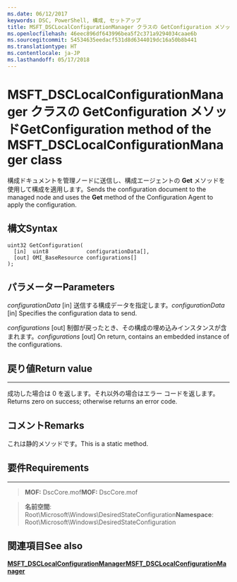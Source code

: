 ```yaml
---
ms.date: 06/12/2017
keywords: DSC, PowerShell, 構成, セットアップ
title: MSFT_DSCLocalConfigurationManager クラスの GetConfiguration メソッド
ms.openlocfilehash: 46eec896df643996bea5f2c371a9294034caae6b
ms.sourcegitcommit: 54534635eedacf531d8d6344019dc16a50b8b441
ms.translationtype: HT
ms.contentlocale: ja-JP
ms.lasthandoff: 05/17/2018
---
```

# <a name="getconfiguration-method-of-the-msftdsclocalconfigurationmanager-class"></a><span data-ttu-id="b9ec9-103">MSFT_DSCLocalConfigurationManager クラスの GetConfiguration メソッド</span><span class="sxs-lookup"><span data-stu-id="b9ec9-103">GetConfiguration method of the MSFT_DSCLocalConfigurationManager class</span></span>

<span data-ttu-id="b9ec9-104">構成ドキュメントを管理ノードに送信し、構成エージェントの **Get** メソッドを使用して構成を適用します。</span><span class="sxs-lookup"><span data-stu-id="b9ec9-104">Sends the configuration document to the managed node and uses the **Get** method of the Configuration Agent to apply the configuration.</span></span>

<a name="syntax"></a><span data-ttu-id="b9ec9-105">構文</span><span class="sxs-lookup"><span data-stu-id="b9ec9-105">Syntax</span></span>
------

```mof
uint32 GetConfiguration(
  [in]  uint8            configurationData[],
  [out] OMI_BaseResource configurations[]
);
```

<a name="parameters"></a><span data-ttu-id="b9ec9-106">パラメーター</span><span class="sxs-lookup"><span data-stu-id="b9ec9-106">Parameters</span></span>
----------

<span data-ttu-id="b9ec9-107">*configurationData* \[in\] 送信する構成データを指定します。</span><span class="sxs-lookup"><span data-stu-id="b9ec9-107">*configurationData* \[in\] Specifies the configuration data to send.</span></span>

<span data-ttu-id="b9ec9-108">*configurations* \[out\] 制御が戻ったとき、その構成の埋め込みインスタンスが含まれます。</span><span class="sxs-lookup"><span data-stu-id="b9ec9-108">*configurations* \[out\] On return, contains an embedded instance of the configurations.</span></span>

## <a name="return-value"></a><span data-ttu-id="b9ec9-109">戻り値</span><span class="sxs-lookup"><span data-stu-id="b9ec9-109">Return value</span></span>
------------

<span data-ttu-id="b9ec9-110">成功した場合は 0 を返します。それ以外の場合はエラー コードを返します。</span><span class="sxs-lookup"><span data-stu-id="b9ec9-110">Returns zero on success; otherwise returns an error code.</span></span>

## <a name="remarks"></a><span data-ttu-id="b9ec9-111">コメント</span><span class="sxs-lookup"><span data-stu-id="b9ec9-111">Remarks</span></span>

<span data-ttu-id="b9ec9-112">これは静的メソッドです。</span><span class="sxs-lookup"><span data-stu-id="b9ec9-112">This is a static method.</span></span>

## <a name="requirements"></a><span data-ttu-id="b9ec9-113">要件</span><span class="sxs-lookup"><span data-stu-id="b9ec9-113">Requirements</span></span>
------------
><span data-ttu-id="b9ec9-114">**MOF:** DscCore.mof</span><span class="sxs-lookup"><span data-stu-id="b9ec9-114">**MOF:** DscCore.mof</span></span>

><span data-ttu-id="b9ec9-115">**名前空間**: Root\Microsoft\Windows\DesiredStateConfiguration</span><span class="sxs-lookup"><span data-stu-id="b9ec9-115">**Namespace**: Root\Microsoft\Windows\DesiredStateConfiguration</span></span>


## <a name="see-also"></a><span data-ttu-id="b9ec9-116">関連項目</span><span class="sxs-lookup"><span data-stu-id="b9ec9-116">See also</span></span>


[<span data-ttu-id="b9ec9-117">**MSFT_DSCLocalConfigurationManager**</span><span class="sxs-lookup"><span data-stu-id="b9ec9-117">**MSFT_DSCLocalConfigurationManager**</span></span>](msft-dsclocalconfigurationmanager.md)